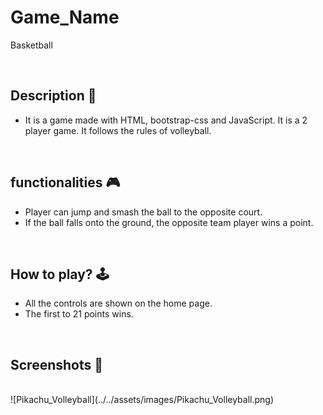 # **Game_Name** 
Basketball

<br>

## **Description 📃**
- It is a game made with HTML, bootstrap-css and JavaScript. It is a 2 player game. It follows the rules of volleyball.
<br>

## **functionalities 🎮**
- Player can jump and smash the ball to the opposite court.
- If the ball falls onto the ground, the opposite team player wins a point.
<br>

## **How to play? 🕹️**
- All the controls are shown on the home page.
- The first to 21 points wins.

<br>

## **Screenshots 📸**

<br>
![Pikachu_Volleyball](../../assets/images/Pikachu_Volleyball.png)

<br>